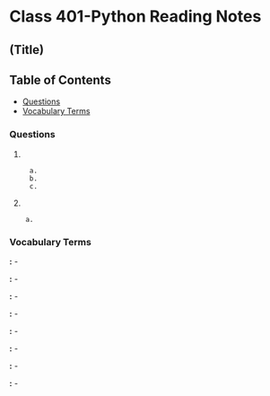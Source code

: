 # Class 401-Python Reading Notes
## (Title)
## Table of Contents
* [Questions](###questions)
* [Vocabulary Terms](###vocabulary-terms)
### Questions
1.

         a.
         b.
         c.

2.

        a.
### Vocabulary Terms
**:** 
    -

**:**
    - 

**:** 
    - 

**:** 
    -

**:**
    -

**:**
    -

**:**
    -

**:**
    - 